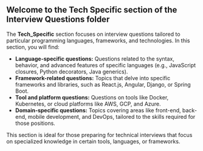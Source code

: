 ## Welcome to the Tech Specific section of the Interview Questions folder
The **Tech_Specific** section focuses on interview questions tailored to particular programming languages, frameworks, and technologies.  In this section, you will find:
- **Language-specific questions:** Questions related to the syntax, behavior, and advanced features of specific languages (e.g., JavaScript closures, Python decorators, Java generics).
- **Framework-related questions:** Topics that delve into specific frameworks and libraries, such as React.js, Angular, Django, or Spring Boot.
- **Tool and platform questions:** Questions on tools like Docker, Kubernetes, or cloud platforms like AWS, GCP, and Azure.
- **Domain-specific questions:** Topics covering areas like front-end, back-end, mobile development, and DevOps, tailored to the skills required for those positions.

This section is ideal for those preparing for technical interviews that focus on specialized knowledge in certain tools, languages, or frameworks.
